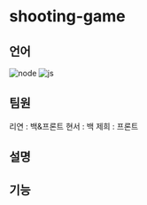 ﻿# shooting-game

## 언어
![node](https://img.shields.io/badge/Node.js-43853D?style=for-the-badge&logo=node.js&logoColor=white) ![js](https://img.shields.io/badge/JavaScript-F7DF1E?style=for-the-badge&logo=JavaScript&logoColor=white)
## 팀원
리연 : 백&프론트
현서 : 백
제희 : 프론트

## 설명

## 기능
